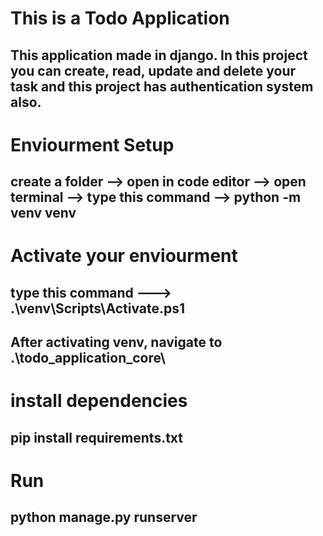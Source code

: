 # This is a Todo Application 
## This application made in django. In this project you can create, read, update and delete your task and this project has authentication system also.

# Enviourment Setup
## create a folder --> open in code editor --> open terminal --> type this command --> python -m venv venv 

# Activate your enviourment
## type this command --->  .\venv\Scripts\Activate.ps1

## After activating venv, navigate to .\todo_application_core\

# install dependencies
## pip install requirements.txt

# Run
## python manage.py runserver
